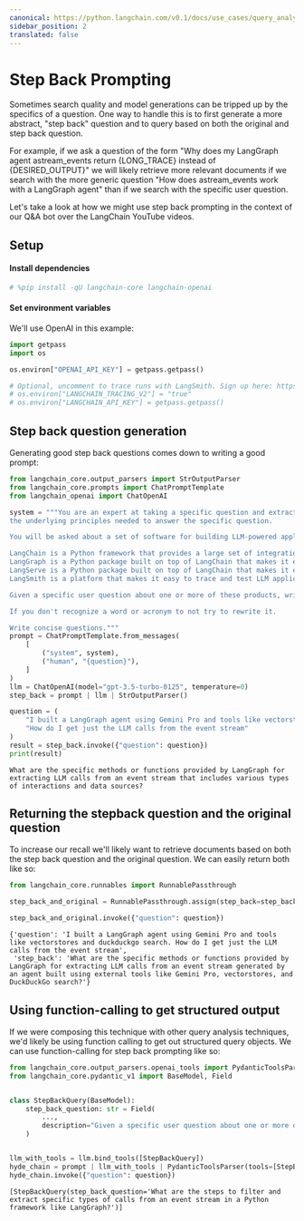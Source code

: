 ```yaml
---
canonical: https://python.langchain.com/v0.1/docs/use_cases/query_analysis/techniques/step_back
sidebar_position: 2
translated: false
---
```


# Step Back Prompting

Sometimes search quality and model generations can be tripped up by the specifics of a question. One way to handle this is to first generate a more abstract, "step back" question and to query based on both the original and step back question.

For example, if we ask a question of the form "Why does my LangGraph agent astream_events return {LONG_TRACE} instead of {DESIRED_OUTPUT}" we will likely retrieve more relevant documents if we search with the more generic question "How does astream_events work with a LangGraph agent" than if we search with the specific user question.

Let's take a look at how we might use step back prompting in the context of our Q&A bot over the LangChain YouTube videos.

## Setup

#### Install dependencies

```python
# %pip install -qU langchain-core langchain-openai
```

#### Set environment variables

We'll use OpenAI in this example:

```python
import getpass
import os

os.environ["OPENAI_API_KEY"] = getpass.getpass()

# Optional, uncomment to trace runs with LangSmith. Sign up here: https://smith.langchain.com.
# os.environ["LANGCHAIN_TRACING_V2"] = "true"
# os.environ["LANGCHAIN_API_KEY"] = getpass.getpass()
```

## Step back question generation

Generating good step back questions comes down to writing a good prompt:

```python
from langchain_core.output_parsers import StrOutputParser
from langchain_core.prompts import ChatPromptTemplate
from langchain_openai import ChatOpenAI

system = """You are an expert at taking a specific question and extracting a more generic question that gets at \
the underlying principles needed to answer the specific question.

You will be asked about a set of software for building LLM-powered applications called LangChain, LangGraph, LangServe, and LangSmith.

LangChain is a Python framework that provides a large set of integrations that can easily be composed to build LLM applications.
LangGraph is a Python package built on top of LangChain that makes it easy to build stateful, multi-actor LLM applications.
LangServe is a Python package built on top of LangChain that makes it easy to deploy a LangChain application as a REST API.
LangSmith is a platform that makes it easy to trace and test LLM applications.

Given a specific user question about one or more of these products, write a more generic question that needs to be answered in order to answer the specific question. \

If you don't recognize a word or acronym to not try to rewrite it.

Write concise questions."""
prompt = ChatPromptTemplate.from_messages(
    [
        ("system", system),
        ("human", "{question}"),
    ]
)
llm = ChatOpenAI(model="gpt-3.5-turbo-0125", temperature=0)
step_back = prompt | llm | StrOutputParser()
```

```python
question = (
    "I built a LangGraph agent using Gemini Pro and tools like vectorstores and duckduckgo search. "
    "How do I get just the LLM calls from the event stream"
)
result = step_back.invoke({"question": question})
print(result)
```

```output
What are the specific methods or functions provided by LangGraph for extracting LLM calls from an event stream that includes various types of interactions and data sources?
```

## Returning the stepback question and the original question

To increase our recall we'll likely want to retrieve documents based on both the step back question and the original question. We can easily return both like so:

```python
from langchain_core.runnables import RunnablePassthrough

step_back_and_original = RunnablePassthrough.assign(step_back=step_back)

step_back_and_original.invoke({"question": question})
```

```output
{'question': 'I built a LangGraph agent using Gemini Pro and tools like vectorstores and duckduckgo search. How do I get just the LLM calls from the event stream',
 'step_back': 'What are the specific methods or functions provided by LangGraph for extracting LLM calls from an event stream generated by an agent built using external tools like Gemini Pro, vectorstores, and DuckDuckGo search?'}
```

## Using function-calling to get structured output

If we were composing this technique with other query analysis techniques, we'd likely be using function calling to get out structured query objects. We can use function-calling for step back prompting like so:

```python
from langchain_core.output_parsers.openai_tools import PydanticToolsParser
from langchain_core.pydantic_v1 import BaseModel, Field


class StepBackQuery(BaseModel):
    step_back_question: str = Field(
        ...,
        description="Given a specific user question about one or more of these products, write a more generic question that needs to be answered in order to answer the specific question.",
    )


llm_with_tools = llm.bind_tools([StepBackQuery])
hyde_chain = prompt | llm_with_tools | PydanticToolsParser(tools=[StepBackQuery])
hyde_chain.invoke({"question": question})
```

```output
[StepBackQuery(step_back_question='What are the steps to filter and extract specific types of calls from an event stream in a Python framework like LangGraph?')]
```